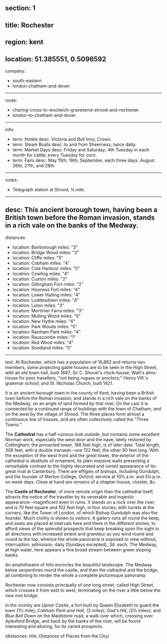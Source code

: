 section: 1
----
title: Rochester
----
region: kent
----
location: 51.385551, 0.5096592
----
company:
- south-eastern
- london-chatham-and-dover
----
route:
- charing-cross-to-woolwich-gravesend-strood-and-rochester
- london-to-chatham-and-dover
----
info:
- term: Hotels
  desc: Victoria and Bull Inns; Crown.
- term: Steam Boats
  desc: to and from Sheerness, twice daily.
- term: Market Days
  desc: Friday and Saturday; 4th Tuesday in each month for cattle; every Tuesday for corn.
- term: Fairs
  desc: May 15th, 19th; September, each three days. August 26th, 27th, and 28th.
----
notes:
- Telegraph station at Strood, ¼ mile.
----
desc: This ancient borough town, having been a British town before the Roman invasion, stands in a rich vale on the banks of the Medway.
----
distances:
- location: Bairborough
  miles: "3"
- location: Bridge Wood
  miles: "2"
- location: Cliffe
  miles: "5"
- location: Cobham
  miles: "4"
- location: Cole Harbour
  miles: "5"
- location: Cowling
  miles: "4"
- location: Cuxton
  miles: "2"
- location: Gillingham Fort
  miles: "2"
- location: Hooness Fort
  miles: "4"
- location: Lower Hailing
  miles: "4"
- location: Luddesdown
  miles: "4"
- location: Luton
  miles: "3"
- location: Mortimer Farra
  miles: "3"
- location: Mulling Wood
  miles: "5"
- location: New Hythe
  miles: "6"
- location: Park Woods
  miles: "5"
- location: Rainham Park
  miles: "4"
- location: Rauscombe
  miles: "1"
- location: Red Wood
  miles: "4"
- location: Snodland
  miles: "5"
----
text: At Rochester, which has a population of 16,862 and returns two members, some projecting gable houses are to be seen in the High Street, with an old town-hall, built 1687; Sir C. Shovel's clock-house; Watt's alms-house for poor travellers, "not being rogues or proctors;" Henry VIII.'s grammar school; and St. Nicholas Church, built 1421.

It is an ancient borough town in the county of Kent, having been a British town before the Roman invasion, and stands in a rich vale on the banks of the Medway, on an angle of land formed by that river. On the cast it is connected by a continued range of buildings with the town of Chatham, and on the west by the village of Strood. The three places form almost a continuous line of houses, and are often collectively called the "Three Towns."

The **Cathedral** has a half-ruinous look outside, but contains some excellent Norman work, especially the west door and the nave, lately restored by Cottingham; the pinnacled tower, 186 feet high, is of later date. Total length, 306 feet, with a double transept--one 122 feet, the other 90 feet long. With the exception of the west front and the great tower, the exterior of the cathedral is destitute of ornament; its plain massive walls presenting a remarkable contrast to the highly decorated and varied appearance of its-great rival at Canterbury. There are effigies of bishops, including Gundulph, and the founder of Merton College, Oxford; service at 10½ a.m. and 3¼ p.m. on week days. Close at hand are remains of a chapter-house, cloister, &c.

The **Castle of Rochester**, of more remote origin than the cathedral itself, attracts the notice of the traveller by its venerable and majestic appearance--magnificent even in ruins. It stands on a rock over the river, and is 70 feet square and 102 feet high, in four stories, with turrets at the corners, like the Tower of London, of which Bishop Gundulph was also the founder. Much civility is shown to visitors. A gallery runs all round the keep, and seats are placed at intervals here and there in the different stories, to afford views of the splendid prospects that keep breaking upon the sight in all directions with increased extent and grandeur as you wind round and round to the top, whence the whole panorama is exposed to view without, interruption; admission, daily (Sundays excepted), 3d. each. The Medway, at high water, here appears a fine broad stream between green sloping banks.

An amphitheatre of hills encircles the beautiful landscape. The Medway below serpentines round the castle, and then the cathedral and the bridge, all combining to render the whole a complete picturesque panorama.

Rochester now consists principally of one long street, called High Street, which crosses it from east to west, terminating on the river a little below the new iron bridge.

In the vicinity are *Upnor Castle*, a fort built by Queen Elizabeth to guard the town (1½ mile); *Cobham Park and Hall*, (3 miles); *Gad's Hill*, (2½ miles); and *Blue Bell Down* on the Maidstone road, a walk over which, crossing over Aylesford Bridge, and back by the banks of the river, will be found interesting and alluring, for its varied prospects.

(distances: title: Distances of Places from the City)

